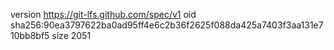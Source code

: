version https://git-lfs.github.com/spec/v1
oid sha256:90ea3797622ba0ad95ff4e6c2b36f2625f088da425a7403f3aa131e710bb8bf5
size 2051
